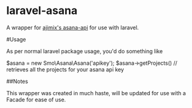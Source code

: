 laravel-asana
=============

A wrapper for [ajimix's asana-api](https://github.com/ajimix/asana-api-php-class) for use with laravel.

#Usage

As per normal laravel package usage, you'd do something like 

$asana = new Smo\Asana\Asana('apikey');
$asana->getProjects() // retrieves all the projects for your asana api key

##Notes

This wrapper was created in much haste, will be updated for use with a Facade for ease of use.

